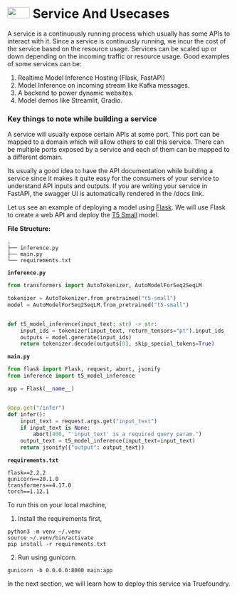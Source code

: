 # <img height="25px" src="https://raw.githubusercontent.com/FortAwesome/Font-Awesome/6.x/svgs/solid/bolt.svg" width="50" height="50"> Service And Usecases

A service is a continuously running process which usually has some APIs to interact with it. Since a service is continuosly running, we incur the cost of the service based on the resource usage. Services can be scaled up or down depending on the incoming traffic or resource usage. Good examples of some services can be:

1. Realtime Model Inference Hosting (Flask, FastAPI)
2. Model Inference on incoming stream like Kafka messages. 
3. A backend to power dynamic websites.
4. Model demos like Streamlit, Gradio.

### Key things to note while building a service

A service will usually expose certain APIs at some port. This port can be mapped to a domain which will allow others to call this service. There can be multiple ports exposed by a service and each of them can be mapped to a different domain.

Its usually a good idea to have the API documentation while building a service since it makes it quite easy for the consumers
of your service to understand API inputs and outputs. 
If you are writing your service in FastAPI, the swagger UI is automatically rendered in the /docs link. 

Let us see an example of deploying a model using [Flask](https://flask.palletsprojects.com/). We will use Flask to create a web API and deploy the [T5 Small](https://huggingface.co/t5-small) model.

**File Structure:**

```
.
├── inference.py
├── main.py
└── requirements.txt
```

**`inference.py`**
```python
from transformers import AutoTokenizer, AutoModelForSeq2SeqLM

tokenizer = AutoTokenizer.from_pretrained("t5-small")
model = AutoModelForSeq2SeqLM.from_pretrained("t5-small")


def t5_model_inference(input_text: str) -> str:
    input_ids = tokenizer(input_text, return_tensors="pt").input_ids
    outputs = model.generate(input_ids)
    return tokenizer.decode(outputs[0], skip_special_tokens=True)
```

**`main.py`**
```python
from flask import Flask, request, abort, jsonify
from inference import t5_model_inference

app = Flask(__name__)


@app.get("/infer")
def infer():
    input_text = request.args.get("input_text")
    if input_text is None:
        abort(400, "'input_text' is a required query param.")
    output_text = t5_model_inference(input_text=input_text)
    return jsonify({"output": output_text})
```

**`requirements.txt`**
```
flask==2.2.2
gunicorn==20.1.0
transformers==4.17.0
torch==1.12.1
```

To run this on your local machine,

1. Install the requirements first,
```shell
python3 -m venv ~/.venv
source ~/.venv/bin/activate
pip install -r requirements.txt
```
2. Run using gunicorn.
```shell
gunicorn -b 0.0.0.0:8000 main:app
```


In the next section, we will learn how to deploy this service via Truefoundry. 